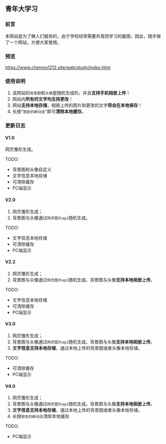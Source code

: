 ## 青年大学习

### 前言

本网站是为了懒人们服务的，由于学校经常需要共青团学习的截图，因此，随手做了一个网站，方便大家使用。

### 预览

https://www.chenmo1212.site/web/study/index.html

### 使用说明

1. 该网站的`背景图`和`头像`是随机生成的，并且**支持手机相册上传**！
2. 网站内**所有的文字均支持更改**！
3. 网站**支持本地存储**，相册上传的图片和更改的文字**将会在本地保存**！
4. 长按“`朋友的新动态`”即可**清除本地缓存**。

### 更新日志

#### V1.0

网页雏形生成。

TODO:

- 背景图和头像自定义
- 文字信息本地存储
- 可清除缓存
- PC端显示



#### V2.0

1. 网页雏形生成；
2. 背景图与头像通过`网页图片api`随机生成。

TODO:

- 文字信息本地存储
- 可清除缓存
- PC端显示



#### V2.2

1. 网页雏形生成；
2. 背景图与头像通过`网页图片api`随机生成。背景图与头像**支持本地相册上传**。

TODO:

- 文字信息本地存储
- 可清除缓存
- PC端显示



#### V3.0

1. 网页雏形生成；
2. 背景图与头像通过`网页图片api`随机生成。背景图与头像**支持本地相册上传**。
3. **文字信息支持本地存储**，通过本地上传的背景图或者头像本地存储。

TODO:

- 可清除缓存
- PC端显示



#### V4.0

1. 网页雏形生成；
2. 背景图与头像通过`网页图片api`随机生成。背景图与头像**支持本地相册上传**。
3. **文字信息支持本地存储**，通过本地上传的背景图或者头像本地存储。
4. 长按`朋友的新动态`清除本地缓存

TODO:

- PC端显示


